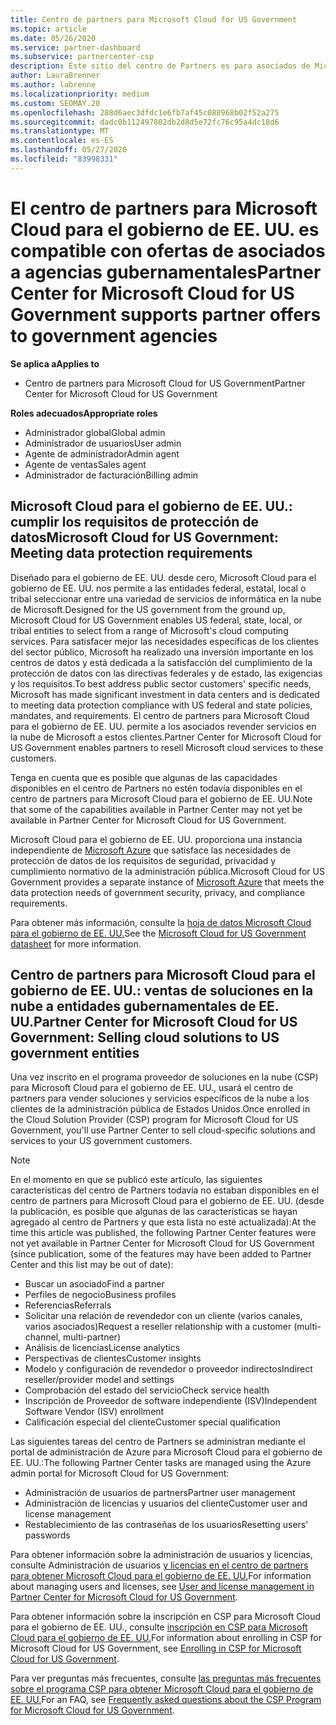 ```yaml
---
title: Centro de partners para Microsoft Cloud for US Government
ms.topic: article
ms.date: 05/26/2020
ms.service: partner-dashboard
ms.subservice: partnercenter-csp
description: Este sitio del centro de Partners es para asociados de Microsoft que ofrecen soluciones en la nube de Microsoft a los clientes que trabajan con agencias gubernamentales en el Estados Unidos.
author: LauraBrenner
ms.author: labrenne
ms.localizationpriority: medium
ms.custom: SEOMAY.20
ms.openlocfilehash: 288d6aec3dfdc1e6fb7af45c088968b02f52a275
ms.sourcegitcommit: dadc0b112497802db2d8d5e72fc76c95a4dc18d6
ms.translationtype: MT
ms.contentlocale: es-ES
ms.lasthandoff: 05/27/2020
ms.locfileid: "83998331"
---
```

# <a name="partner-center-for-microsoft-cloud-for-us-government-supports-partner-offers-to-government-agencies"></a><span data-ttu-id="3a5da-103">El centro de partners para Microsoft Cloud para el gobierno de EE. UU. es compatible con ofertas de asociados a agencias gubernamentales</span><span class="sxs-lookup"><span data-stu-id="3a5da-103">Partner Center for Microsoft Cloud for US Government supports partner offers to government agencies</span></span>

<span data-ttu-id="3a5da-104">**Se aplica a**</span><span class="sxs-lookup"><span data-stu-id="3a5da-104">**Applies to**</span></span>

- <span data-ttu-id="3a5da-105">Centro de partners para Microsoft Cloud for US Government</span><span class="sxs-lookup"><span data-stu-id="3a5da-105">Partner Center for Microsoft Cloud for US Government</span></span>

<span data-ttu-id="3a5da-106">**Roles adecuados**</span><span class="sxs-lookup"><span data-stu-id="3a5da-106">**Appropriate roles**</span></span>

- <span data-ttu-id="3a5da-107">Administrador global</span><span class="sxs-lookup"><span data-stu-id="3a5da-107">Global admin</span></span>
- <span data-ttu-id="3a5da-108">Administrador de usuarios</span><span class="sxs-lookup"><span data-stu-id="3a5da-108">User admin</span></span>
- <span data-ttu-id="3a5da-109">Agente de administrador</span><span class="sxs-lookup"><span data-stu-id="3a5da-109">Admin agent</span></span>
- <span data-ttu-id="3a5da-110">Agente de ventas</span><span class="sxs-lookup"><span data-stu-id="3a5da-110">Sales agent</span></span>
- <span data-ttu-id="3a5da-111">Administrador de facturación</span><span class="sxs-lookup"><span data-stu-id="3a5da-111">Billing admin</span></span>


## <a name="microsoft-cloud-for-us-government-meeting-data-protection-requirements"></a><span data-ttu-id="3a5da-112">Microsoft Cloud para el gobierno de EE. UU.: cumplir los requisitos de protección de datos</span><span class="sxs-lookup"><span data-stu-id="3a5da-112">Microsoft Cloud for US Government: Meeting data protection requirements</span></span>

<span data-ttu-id="3a5da-113">Diseñado para el gobierno de EE. UU. desde cero, Microsoft Cloud para el gobierno de EE. UU. nos permite a las entidades federal, estatal, local o tribal seleccionar entre una variedad de servicios de informática en la nube de Microsoft.</span><span class="sxs-lookup"><span data-stu-id="3a5da-113">Designed for the US government from the ground up, Microsoft Cloud for US Government enables US federal, state, local, or tribal entities to select from a range of Microsoft's cloud computing services.</span></span> <span data-ttu-id="3a5da-114">Para satisfacer mejor las necesidades específicas de los clientes del sector público, Microsoft ha realizado una inversión importante en los centros de datos y está dedicada a la satisfacción del cumplimiento de la protección de datos con las directivas federales y de estado, las exigencias y los requisitos.</span><span class="sxs-lookup"><span data-stu-id="3a5da-114">To best address public sector customers' specific needs, Microsoft has made significant investment in data centers and is dedicated to meeting data protection compliance with US federal and state policies, mandates, and requirements.</span></span> <span data-ttu-id="3a5da-115">El centro de partners para Microsoft Cloud para el gobierno de EE. UU. permite a los asociados revender servicios en la nube de Microsoft a estos clientes.</span><span class="sxs-lookup"><span data-stu-id="3a5da-115">Partner Center for Microsoft Cloud for US Government enables partners to resell Microsoft cloud services to these customers.</span></span>

<span data-ttu-id="3a5da-116">Tenga en cuenta que es posible que algunas de las capacidades disponibles en el centro de Partners no estén todavía disponibles en el centro de partners para Microsoft Cloud para el gobierno de EE. UU.</span><span class="sxs-lookup"><span data-stu-id="3a5da-116">Note that some of the capabilities available in Partner Center may not yet be available in Partner Center for Microsoft Cloud for US Government.</span></span>

<span data-ttu-id="3a5da-117">Microsoft Cloud para el gobierno de EE. UU. proporciona una instancia independiente de [Microsoft Azure](https://azure.microsoft.com/overview/clouds/government/) que satisface las necesidades de protección de datos de los requisitos de seguridad, privacidad y cumplimiento normativo de la administración pública.</span><span class="sxs-lookup"><span data-stu-id="3a5da-117">Microsoft Cloud for US Government provides a separate instance of [Microsoft Azure](https://azure.microsoft.com/overview/clouds/government/) that meets the data protection needs of government security, privacy, and compliance requirements.</span></span> 

<span data-ttu-id="3a5da-118">Para obtener más información, consulte la [hoja de datos Microsoft Cloud para el gobierno de EE. UU.](https://download.microsoft.com/download/C/9/C/C9CA3002-DFC4-4ADA-841F-DF42AEC042FB/Microsoft_Azure_Government_Datasheet_EN_US.PDF)</span><span class="sxs-lookup"><span data-stu-id="3a5da-118">See the [Microsoft Cloud for US Government datasheet](https://download.microsoft.com/download/C/9/C/C9CA3002-DFC4-4ADA-841F-DF42AEC042FB/Microsoft_Azure_Government_Datasheet_EN_US.PDF) for more information.</span></span>

## <a name="partner-center-for-microsoft-cloud-for-us-government-selling-cloud-solutions-to-us-government-entities"></a><span data-ttu-id="3a5da-119">Centro de partners para Microsoft Cloud para el gobierno de EE. UU.: ventas de soluciones en la nube a entidades gubernamentales de EE. UU.</span><span class="sxs-lookup"><span data-stu-id="3a5da-119">Partner Center for Microsoft Cloud for US Government: Selling cloud solutions to US government entities</span></span>

<span data-ttu-id="3a5da-120">Una vez inscrito en el programa proveedor de soluciones en la nube (CSP) para Microsoft Cloud para el gobierno de EE. UU., usará el centro de partners para vender soluciones y servicios específicos de la nube a los clientes de la administración pública de Estados Unidos.</span><span class="sxs-lookup"><span data-stu-id="3a5da-120">Once enrolled in the Cloud Solution Provider (CSP) program for Microsoft Cloud for US Government, you'll use Partner Center to sell cloud-specific solutions and services to your US government customers.</span></span> 

> [!NOTE]  
> <span data-ttu-id="3a5da-121">En el momento en que se publicó este artículo, las siguientes características del centro de Partners todavía no estaban disponibles en el centro de partners para Microsoft Cloud para el gobierno de EE. UU. (desde la publicación, es posible que algunas de las características se hayan agregado al centro de Partners y que esta lista no esté actualizada):</span><span class="sxs-lookup"><span data-stu-id="3a5da-121">At the time this article was published, the following Partner Center features were not yet available in Partner Center for Microsoft Cloud for US Government (since publication, some of the features may have been added to Partner Center and this list may be out of date):</span></span>

- <span data-ttu-id="3a5da-122">Buscar un asociado</span><span class="sxs-lookup"><span data-stu-id="3a5da-122">Find a partner</span></span>
- <span data-ttu-id="3a5da-123">Perfiles de negocio</span><span class="sxs-lookup"><span data-stu-id="3a5da-123">Business profiles</span></span>
- <span data-ttu-id="3a5da-124">Referencias</span><span class="sxs-lookup"><span data-stu-id="3a5da-124">Referrals</span></span>
- <span data-ttu-id="3a5da-125">Solicitar una relación de revendedor con un cliente (varios canales, varios asociados)</span><span class="sxs-lookup"><span data-stu-id="3a5da-125">Request a reseller relationship with a customer (multi-channel, multi-partner)</span></span>
- <span data-ttu-id="3a5da-126">Análisis de licencias</span><span class="sxs-lookup"><span data-stu-id="3a5da-126">License analytics</span></span>
- <span data-ttu-id="3a5da-127">Perspectivas de clientes</span><span class="sxs-lookup"><span data-stu-id="3a5da-127">Customer insights</span></span>
- <span data-ttu-id="3a5da-128">Modelo y configuración de revendedor o proveedor indirectos</span><span class="sxs-lookup"><span data-stu-id="3a5da-128">Indirect reseller/provider model and settings</span></span>
- <span data-ttu-id="3a5da-129">Comprobación del estado del servicio</span><span class="sxs-lookup"><span data-stu-id="3a5da-129">Check service health</span></span>
- <span data-ttu-id="3a5da-130">Inscripción de Proveedor de software independiente (ISV)</span><span class="sxs-lookup"><span data-stu-id="3a5da-130">Independent Software Vendor (ISV) enrollment</span></span>
- <span data-ttu-id="3a5da-131">Calificación especial del cliente</span><span class="sxs-lookup"><span data-stu-id="3a5da-131">Customer special qualification</span></span>

<span data-ttu-id="3a5da-132">Las siguientes tareas del centro de Partners se administran mediante el portal de administración de Azure para Microsoft Cloud para el gobierno de EE. UU.:</span><span class="sxs-lookup"><span data-stu-id="3a5da-132">The following Partner Center tasks are managed using the Azure admin portal for Microsoft Cloud for US Government:</span></span> 

- <span data-ttu-id="3a5da-133">Administración de usuarios de partners</span><span class="sxs-lookup"><span data-stu-id="3a5da-133">Partner user management</span></span>
- <span data-ttu-id="3a5da-134">Administración de licencias y usuarios del cliente</span><span class="sxs-lookup"><span data-stu-id="3a5da-134">Customer user and license management</span></span>
- <span data-ttu-id="3a5da-135">Restablecimiento de las contraseñas de los usuarios</span><span class="sxs-lookup"><span data-stu-id="3a5da-135">Resetting users' passwords</span></span>

<span data-ttu-id="3a5da-136">Para obtener información sobre la administración de usuarios y licencias, consulte Administración de usuarios [y licencias en el centro de partners para obtener Microsoft Cloud para el gobierno de EE. UU.](user-management-in-partner-center-for-microsoft-us-govt-cloud.md)</span><span class="sxs-lookup"><span data-stu-id="3a5da-136">For information about managing users and licenses, see [User and license management in Partner Center for Microsoft Cloud for US Government](user-management-in-partner-center-for-microsoft-us-govt-cloud.md).</span></span>

<span data-ttu-id="3a5da-137">Para obtener información sobre la inscripción en CSP para Microsoft Cloud para el gobierno de EE. UU., consulte [inscripción en CSP para Microsoft Cloud para el gobierno de EE. UU.](enroll-in-csp-for-microsoft-us-govt-cloud.md)</span><span class="sxs-lookup"><span data-stu-id="3a5da-137">For information about enrolling in CSP for Microsoft Cloud for US Government, see [Enrolling in CSP for Microsoft Cloud for US Government](enroll-in-csp-for-microsoft-us-govt-cloud.md).</span></span>

<span data-ttu-id="3a5da-138">Para ver preguntas más frecuentes, consulte [las preguntas más frecuentes sobre el programa CSP para obtener Microsoft Cloud para el gobierno de EE. UU.](faq-for-us-govt-cloud.md)</span><span class="sxs-lookup"><span data-stu-id="3a5da-138">For an FAQ, see [Frequently asked questions about the CSP Program for Microsoft Cloud for US Government](faq-for-us-govt-cloud.md).</span></span>
